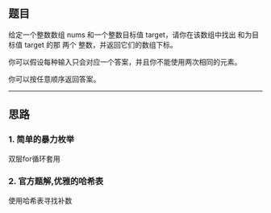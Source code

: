 ## 题目
给定一个整数数组 nums 和一个整数目标值 target，请你在该数组中找出 和为目标值 target  的那 两个 整数，并返回它们的数组下标。

你可以假设每种输入只会对应一个答案，并且你不能使用两次相同的元素。

你可以按任意顺序返回答案。

***
## 思路

### 1. 简单的暴力枚举
双层for循环套用
### 2. 官方题解,优雅的哈希表
使用哈希表寻找补数